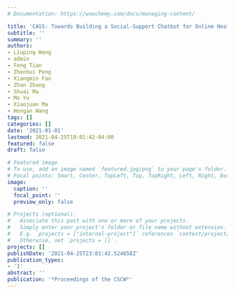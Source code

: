 ```yaml
---
# Documentation: https://wowchemy.com/docs/managing-content/

title: 'CASS: Towards Building a Social-Support Chatbot for Online Health Community'
subtitle: ''
summary: ''
authors:
- Liuping Wang
- admin
- Feng Tian
- Zhenhui Peng
- Xiangmin Fan
- Zhan Zhang
- Shuai Ma
- Mo Yu
- Xiaojuan Ma
- Hongan Wang
tags: []
categories: []
date: '2021-01-01'
lastmod: 2021-04-25T19:01:42-04:00
featured: false
draft: false

# Featured image
# To use, add an image named `featured.jpg/png` to your page's folder.
# Focal points: Smart, Center, TopLeft, Top, TopRight, Left, Right, BottomLeft, Bottom, BottomRight.
image:
  caption: ''
  focal_point: ''
  preview_only: false

# Projects (optional).
#   Associate this post with one or more of your projects.
#   Simply enter your project's folder or file name without extension.
#   E.g. `projects = ["internal-project"]` references `content/project/deep-learning/index.md`.
#   Otherwise, set `projects = []`.
projects: []
publishDate: '2021-04-25T23:01:42.524658Z'
publication_types:
- '1'
abstract: ''
publication: '*Proceedings of the CSCW*'
---
```

